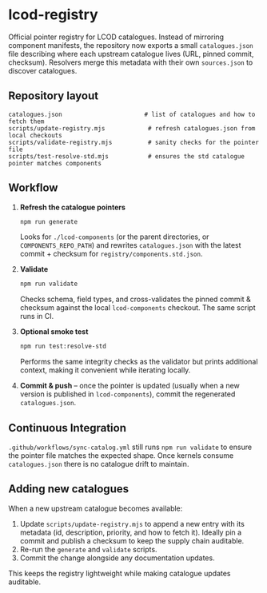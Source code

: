 # lcod-registry

Official pointer registry for LCOD catalogues. Instead of mirroring component
manifests, the repository now exports a small `catalogues.json` file describing
where each upstream catalogue lives (URL, pinned commit, checksum). Resolvers
merge this metadata with their own `sources.json` to discover catalogues.

## Repository layout

```
catalogues.json                       # list of catalogues and how to fetch them
scripts/update-registry.mjs            # refresh catalogues.json from local checkouts
scripts/validate-registry.mjs          # sanity checks for the pointer file
scripts/test-resolve-std.mjs           # ensures the std catalogue pointer matches components
```

## Workflow

1. **Refresh the catalogue pointers**
   ```bash
   npm run generate
   ```
   Looks for `./lcod-components` (or the parent directories, or `COMPONENTS_REPO_PATH`) and rewrites
   `catalogues.json` with the latest commit + checksum for
   `registry/components.std.json`.

2. **Validate**
   ```bash
   npm run validate
   ```
   Checks schema, field types, and cross-validates the pinned commit & checksum
   against the local `lcod-components` checkout. The same script runs in CI.

3. **Optional smoke test**
   ```bash
   npm run test:resolve-std
   ```
   Performs the same integrity checks as the validator but prints additional
   context, making it convenient while iterating locally.

4. **Commit & push** – once the pointer is updated (usually when a new version is
   published in `lcod-components`), commit the regenerated `catalogues.json`.

## Continuous Integration

`.github/workflows/sync-catalog.yml` still runs `npm run validate` to ensure the
pointer file matches the expected shape. Once kernels consume `catalogues.json`
there is no catalogue drift to maintain.

## Adding new catalogues

When a new upstream catalogue becomes available:

1. Update `scripts/update-registry.mjs` to append a new entry with its metadata
   (id, description, priority, and how to fetch it). Ideally pin a commit and
   publish a checksum to keep the supply chain auditable.
2. Re-run the `generate` and `validate` scripts.
3. Commit the change alongside any documentation updates.

This keeps the registry lightweight while making catalogue updates auditable.
